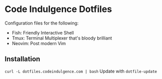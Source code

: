 Code Indulgence Dotfiles
========================

Configuration files for the following:

 - Fish: Friendly Interactive Shell
 - Tmux: Terminal Multiplexer that's bloody brilliant
 - Neovim: Post modern Vim

Installation
------------
`curl -L dotfiles.codeindulgence.com | bash`
 Update with `dotfile-update`
